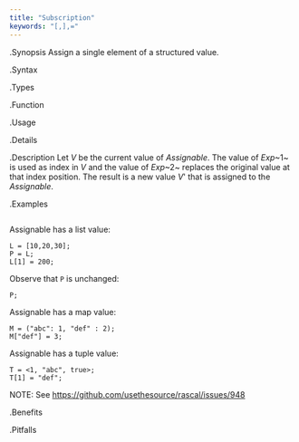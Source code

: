 ```yaml
---
title: "Subscription"
keywords: "[,],="
---
```


.Synopsis
Assign a single element of a structured value.

.Syntax

.Types

.Function
       
.Usage

.Details

.Description
Let _V_ be the current value of _Assignable_. The value of _Exp_~1~ is used as index in _V_ and 
the value of _Exp_~2~ replaces the original value at that index position. 
The result is a new value _V_' that is assigned to the _Assignable_.

.Examples
```rascal-shell
```
Assignable has a list value:
```rascal-shell,continue
L = [10,20,30];
P = L;
L[1] = 200;
```
Observe that `P` is unchanged:
```rascal-shell,continue
P;
```
Assignable has a map value:
```rascal-shell,continue
M = ("abc": 1, "def" : 2);
M["def"] = 3;
```
Assignable has a tuple value:
```rascal-shell,continue
T = <1, "abc", true>;
T[1] = "def";
```
NOTE: See https://github.com/usethesource/rascal/issues/948

.Benefits

.Pitfalls

